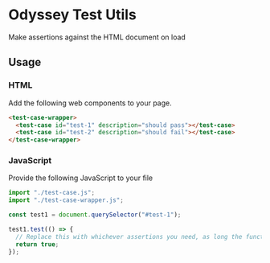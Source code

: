 # Odyssey Test Utils

Make assertions against the HTML document on load

## Usage

### HTML

Add the following web components to your page.

```html
<test-case-wrapper>
  <test-case id="test-1" description="should pass"></test-case>
  <test-case id="test-2" description="should fail"></test-case>
</test-case-wrapper>
```

### JavaScript

Provide the following JavaScript to your file

```js
import "./test-case.js";
import "./test-case-wrapper.js";

const test1 = document.querySelector("#test-1");

test1.test(() => {
  // Replace this with whichever assertions you need, as long the function returns a boolean
  return true;
});
```
